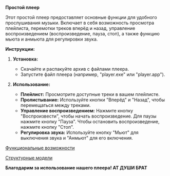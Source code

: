 **Простой плеер**

Этот простой плеер предоставляет основные функции для удобного прослушивания музыки. Включает в себя возможность просмотра плейлиста, перемотки треков вперёд и назад, управление воспроизведением (воспроизведение, пауза, стоп), а также функцию мьюта и анмьюта для регулировки звука.

**Инструкции:**

1. **Установка:**
   - Скачайте и распакуйте архив с файлами плеера.
   - Запустите файл плеера (например, "player.exe" или "player.app").

2. **Использование:**
   - **Плейлист:** Просмотрите доступные треки в вашем плейлисте.
   - **Пролистывание:** Используйте кнопки "Вперёд" и "Назад", чтобы перемещаться между треками.
   - **Управление воспроизведением:** Нажмите кнопку "Воспроизвести", чтобы начать воспроизведение. Для паузы нажмите кнопку "Пауза". Чтобы остановить воспроизведение, нажмите кнопку "Стоп".
   - **Регулировка звука:** Используйте кнопку "Мьют" для выключения звука и "Анмьют" для его включения.

[Функциональные возможности](https://github.com/drdSchwarzenMagie/igaveup/blob/main/docs/functions.md)

[Структурные модели](https://github.com/drdSchwarzenMagie/igaveup/blob/main/docs/struct.md)

**Благодарим за использование нашего плеера! АТ ДУШИ БРАТ**
